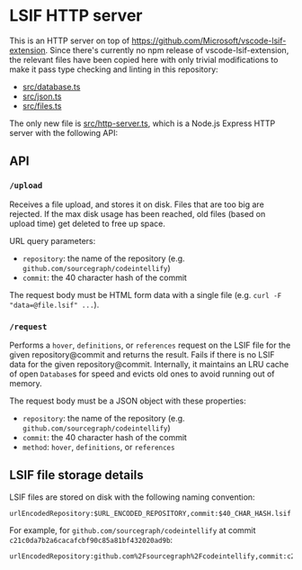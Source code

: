 # LSIF HTTP server

This is an HTTP server on top of https://github.com/Microsoft/vscode-lsif-extension. Since there's currently no npm release of vscode-lsif-extension, the relevant files have been copied here with only trivial modifications to make it pass type checking and linting in this repository:

- [src/database.ts](src/database.ts)
- [src/json.ts](src/json.ts)
- [src/files.ts](src/files.ts)

The only new file is [src/http-server.ts](src/http-server.ts), which is a Node.js Express HTTP server with the following API:

## API

### `/upload`

Receives a file upload, and stores it on disk. Files that are too big are rejected. If the max disk usage has been reached, old files (based on upload time) get deleted to free up space.

URL query parameters:

- `repository`: the name of the repository (e.g. `github.com/sourcegraph/codeintellify`)
- `commit`: the 40 character hash of the commit

The request body must be HTML form data with a single file (e.g. `curl -F "data=@file.lsif" ...`).

### `/request`

Performs a `hover`, `definitions`, or `references` request on the LSIF file for the given repository@commit and returns the result. Fails if there is no LSIF data for the given repository@commit. Internally, it maintains an LRU cache of open `Database`s for speed and evicts old ones to avoid running out of memory.

The request body must be a JSON object with these properties:

- `repository`: the name of the repository (e.g. `github.com/sourcegraph/codeintellify`)
- `commit`: the 40 character hash of the commit
- `method`: `hover`, `definitions`, or `references`

## LSIF file storage details

LSIF files are stored on disk with the following naming convention:

```
urlEncodedRepository:$URL_ENCODED_REPOSITORY,commit:$40_CHAR_HASH.lsif
```

For example, for `github.com/sourcegraph/codeintellify` at commit `c21c0da7b2a6cacafcbf90c85a81bf432020ad9b`:

```
urlEncodedRepository:github.com%2Fsourcegraph%2Fcodeintellify,commit:c21c0da7b2a6cacafcbf90c85a81bf432020ad9b.lsif
```

